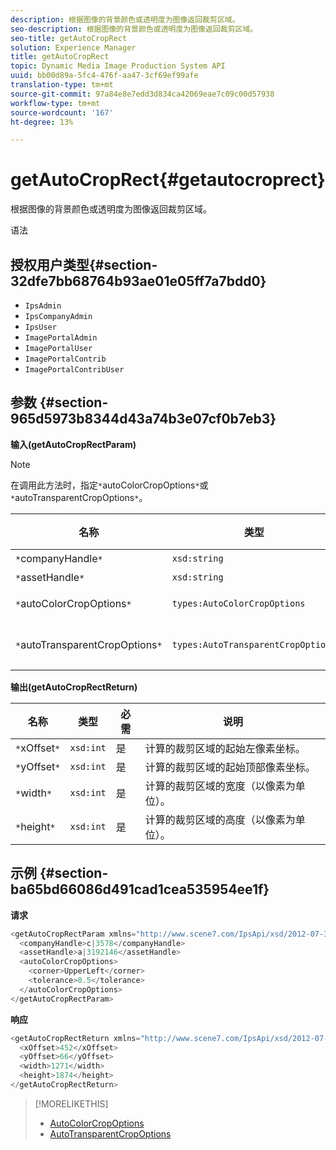 ```yaml
---
description: 根据图像的背景颜色或透明度为图像返回裁剪区域。
seo-description: 根据图像的背景颜色或透明度为图像返回裁剪区域。
seo-title: getAutoCropRect
solution: Experience Manager
title: getAutoCropRect
topic: Dynamic Media Image Production System API
uuid: bb00d89a-5fc4-476f-aa47-3cf69ef99afe
translation-type: tm+mt
source-git-commit: 97a84e8e7edd3d834ca42069eae7c09c00d57938
workflow-type: tm+mt
source-wordcount: '167'
ht-degree: 13%

---
```



# getAutoCropRect{#getautocroprect}

根据图像的背景颜色或透明度为图像返回裁剪区域。

语法

## 授权用户类型{#section-32dfe7bb68764b93ae01e05ff7a7bdd0}

* `IpsAdmin`
* `IpsCompanyAdmin`
* `IpsUser`
* `ImagePortalAdmin`
* `ImagePortalUser`
* `ImagePortalContrib`
* `ImagePortalContribUser`

## 参数 {#section-965d5973b8344d43a74b3e07cf0b7eb3}

**输入(getAutoCropRectParam)**

>[!NOTE]
>
>在调用此方法时，指定`*`autoColorCropOptions`*`或`*`autoTransparentCropOptions`*`。

| 名称 | 类型 | 必需 | 说明 |
|---|---|---|---|
| `*`companyHandle`*` | `xsd:string` | 是 | 要处理的资产的公司的句柄。 |
| `*`assetHandle`*` | `xsd:string` | 是 | 要处理的资产的句柄。 |
| `*`autoColorCropOptions`*` | `types:AutoColorCropOptions` | 否 | 根据颜色计算裁剪矩形。 请参阅[ AutoColorCropOptions](../../../types/c-data-types/r-auto-color-crop-options.md#reference-976c3a1f8e47473cae016a4e9e09e4a6)。 |
| `*`autoTransparentCropOptions`*` | `types:AutoTransparentCropOptions` | 否 | 根据透明度计算裁剪矩形。 请参阅[AutoTransparentCropOptions](../../../types/c-data-types/r-auto-transparent-crop-options.md#reference-f4460b3bdf814f4c85e4f097ea4e6e2b)。 |

**输出(getAutoCropRectReturn)**

| 名称 | 类型 | 必需 | 说明 |
|---|---|---|---|
| `*`xOffset`*` | `xsd:int` | 是 | 计算的裁剪区域的起始左像素坐标。 |
| `*`yOffset`*` | `xsd:int` | 是 | 计算的裁剪区域的起始顶部像素坐标。 |
| `*`width`*` | `xsd:int` | 是 | 计算的裁剪区域的宽度（以像素为单位）。 |
| `*`height`*` | `xsd:int` | 是 | 计算的裁剪区域的高度（以像素为单位）。 |

## 示例 {#section-ba65bd66086d491cad1cea535954ee1f}

**请求**

```java
<getAutoCropRectParam xmlns="http://www.scene7.com/IpsApi/xsd/2012-07-31-beta">
  <companyHandle>c|3578</companyHandle>
  <assetHandle>a|3192146</assetHandle>
  <autoColorCropOptions>
    <corner>UpperLeft</corner>
    <tolerance>0.5</tolerance>
  </autoColorCropOptions>
</getAutoCropRectParam>
```

**响应**

```java
<getAutoCropRectReturn xmlns="http://www.scene7.com/IpsApi/xsd/2012-07-31-beta">
  <xOffset>452</xOffset>
  <yOffset>66</yOffset>
  <width>1271</width>
  <height>1874</height>
</getAutoCropRectReturn>
```

>[!MORELIKETHIS]
>
>* [AutoColorCropOptions](../../../types/c-data-types/r-auto-color-crop-options.md#reference-976c3a1f8e47473cae016a4e9e09e4a6)
>* [AutoTransparentCropOptions](../../../types/c-data-types/r-auto-transparent-crop-options.md#reference-f4460b3bdf814f4c85e4f097ea4e6e2b)

